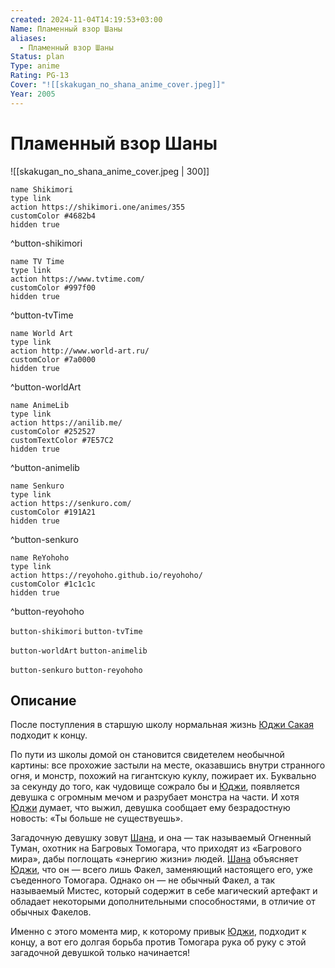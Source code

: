 ```yaml
---
created: 2024-11-04T14:19:53+03:00
Name: Пламенный взор Шаны
aliases:
  - Пламенный взор Шаны
Status: plan
Type: anime
Rating: PG-13
Cover: "![[skakugan_no_shana_anime_cover.jpeg]]"
Year: 2005
---
```


# Пламенный взор Шаны

![[skakugan_no_shana_anime_cover.jpeg | 300]]

```button
name Shikimori
type link
action https://shikimori.one/animes/355
customColor #4682b4
hidden true
```
^button-shikimori

```button
name TV Time
type link
action https://www.tvtime.com/
customColor #997f00
hidden true
```
^button-tvTime

```button
name World Art
type link
action http://www.world-art.ru/
customColor #7a0000
hidden true
```
^button-worldArt

```button
name AnimeLib
type link
action https://anilib.me/
customColor #252527
customTextColor #7E57C2
hidden true
```
^button-animelib

```button
name Senkuro
type link
action https://senkuro.com/
customColor #191A21
hidden true
```
^button-senkuro

```button
name ReYohoho
type link
action https://reyohoho.github.io/reyohoho/
customColor #1c1c1c
hidden true
```
^button-reyohoho

`button-shikimori` `button-tvTime`

`button-worldArt` `button-animelib`

`button-senkuro` `button-reyohoho`

## Описание

После поступления в старшую школу нормальная жизнь [Юджи Сакая](https://shikimori.one/characters/1935-yuuji-sakai) подходит к концу.

По пути из школы домой он становится свидетелем необычной картины: все прохожие застыли на месте, оказавшись внутри странного огня, и монстр, похожий на гигантскую куклу, пожирает их. Буквально за секунду до того, как чудовище сожрало бы и [Юджи](https://shikimori.one/characters/1935-yuuji-sakai), появляется девушка с огромным мечом и разрубает монстра на части. И хотя [Юджи](https://shikimori.one/characters/1935-yuuji-sakai) думает, что выжил, девушка сообщает ему безрадостную новость: «Ты больше не существуешь».

Загадочную девушку зовут [Шана](https://shikimori.one/characters/1426-shana), и она — так называемый Огненный Туман, охотник на Багровых Томогара, что приходят из «Багрового мира», дабы поглощать «энергию жизни» людей. [Шана](https://shikimori.one/characters/1426-shana) объясняет [Юджи](https://shikimori.one/characters/1935-yuuji-sakai), что он — всего лишь Факел, заменяющий настоящего его, уже съеденного Томогара. Однако он — не обычный Факел, а так называемый Мистес, который содержит в себе магический артефакт и обладает некоторыми дополнительными способностями, в отличие от обычных Факелов.

Именно с этого момента мир, к которому привык [Юджи](https://shikimori.one/characters/1935-yuuji-sakai), подходит к концу, а вот его долгая борьба против Томогара рука об руку с этой загадочной девушкой только начинается!
